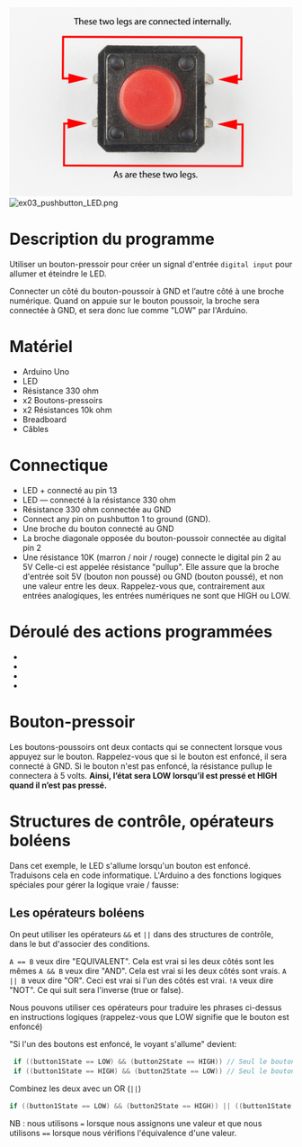 ![bouton-connexions.jpg](bouton-connexions.jpg)
![ex03_pushbutton_LED.png](ex03_pushbutton_LED.png)

# Description du programme
Utiliser un bouton-pressoir pour créer un signal d'entrée `digital input` pour allumer et éteindre le LED.

Connecter un côté du bouton-poussoir à GND et l’autre côté à une broche numérique. 
Quand on appuie sur le bouton poussoir, la broche sera connectée à GND, et sera donc lue comme "LOW" par l'Arduino.


# Matériel
  - Arduino Uno
  - LED
  - Résistance 330 ohm
  - x2 Boutons-pressoirs
  - x2 Résistances 10k ohm
  - Breadboard
  - Câbles

# Connectique
  - LED + connecté au pin 13
  - LED — connecté à la résistance 330 ohm
  - Résistance 330 ohm connectée au GND 
  - Connect any pin on pushbutton 1 to ground (GND).
  - Une broche du bouton connecté au GND
  - La broche diagonale opposée du bouton-poussoir connectée au digital pin 2
  - Une résistance 10K (marron / noir / rouge) connecte le digital pin 2 au 5V
    Celle-ci est appelée résistance "pullup". Elle assure que la broche d'entrée soit 5V (bouton non poussé) ou GND (bouton poussé), et non une valeur entre les deux.
    Rappelez-vous que, contrairement aux entrées analogiques, les entrées numériques ne sont que HIGH ou LOW.

# Déroulé des actions programmées
  - 
  - 
  - 
  - 

# Bouton-pressoir

Les boutons-poussoirs ont deux contacts qui se connectent lorsque vous appuyez sur le bouton.
Rappelez-vous que si le bouton est enfoncé, il sera connecté à GND. Si le bouton n'est pas enfoncé, la résistance pullup le connectera à 5 volts.
**Ainsi, l’état sera LOW lorsqu’il est pressé et HIGH quand il n’est pas pressé.**


# Structures de contrôle, opérateurs boléens

Dans cet exemple, le LED s'allume lorsqu'un bouton est enfoncé. Traduisons cela en code informatique. L'Arduino a des fonctions logiques spéciales pour gérer la logique vraie / fausse:

## Les opérateurs boléens

On peut utiliser les opérateurs `&&` et `||` dans des structures de contrôle, dans le but d'associer des conditions.

`A == B` veux dire "EQUIVALENT". Cela est vrai si les deux côtés sont les mêmes
`A && B` veux dire "AND". Cela est vrai si les deux côtés sont vrais.
`A || B` veux dire "OR". Ceci est vrai si l'un des côtés est vrai.
`!A` veux dire "NOT". Ce qui suit sera l'inverse (true or false).


Nous pouvons utiliser ces opérateurs pour traduire les phrases ci-dessus en instructions logiques (rappelez-vous que LOW signifie que le bouton est enfoncé)

"Si l'un des boutons est enfoncé, le voyant s'allume" devient:
```java
 if ((button1State == LOW) && (button2State == HIGH)) // Seul le bouton 1 est enfoncé, allume le LED
 if ((button1State == HIGH) && (button2State == LOW)) // Seul le bouton 2 est enfoncé, allume le LED
```

Combinez les deux avec un OR (`||`) 

```java
if ((button1State == LOW) && (button2State == HIGH)) || ((button1State == HIGH) && (button2State == LOW))  // Si le bouton 1 est enfoncé ou si le bouton 2 est enfoncé, allume le LED
```

NB : nous utilisons `=` lorsque nous assignons une valeur et que nous utilisons `==` lorsque nous vérifions l'équivalence d'une valeur.